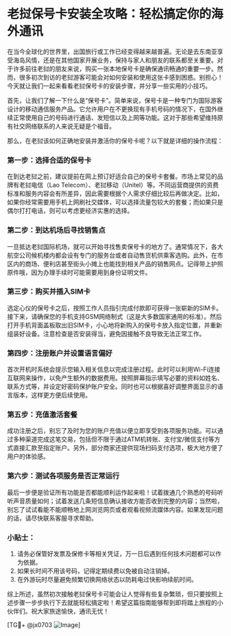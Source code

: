 # 老挝保号卡安装全攻略：轻松搞定你的海外通讯

在当今全球化的世界里，出国旅行或工作已经变得越来越普遍。无论是去东南亚享受海岛风情，还是在其他国家开展业务，保持与家人和朋友的联系都至关重要。对于许多前往老挝的朋友来说，购买一张本地保号卡是确保通讯畅通的重要一步。然而，很多初次到访的老挝游客可能会对如何安装和使用这张卡感到困惑。别担心！今天就让我们一起来看看老挝保号卡的安装步骤，并分享一些实用的小技巧。

首先，让我们了解一下什么是“保号卡”。简单来说，保号卡是一种专门为国际游客设计的移动通信服务产品。它允许用户在不更换现有手机号码的情况下，在国外继续正常使用自己的号码进行通话、发短信以及上网等功能。这对于那些希望维持原有社交网络联系的人来说无疑是个福音。

那么，在老挝该如何正确地安装并激活你的保号卡呢？以下就是详细的操作流程：

### 第一步：选择合适的保号卡
在到达老挝之前，建议提前在网上预订好适合自己的保号卡套餐。市场上常见的品牌有老挝电信（Lao Telecom）、老挝移动（Unitel）等。不同运营商提供的资费标准和服务内容会有所差异，因此需要根据个人需求仔细比较后再做决定。比如，如果你经常需要用手机上网刷社交媒体，可以选择流量包较大的套餐；而如果只是偶尔打打电话，则可以考虑更经济实惠的选择。

### 第二步：到达机场后寻找销售点
一旦抵达老挝国际机场，就可以开始寻找售卖保号卡的地方了。通常情况下，各大航空公司候机楼内都会设有专门的服务台或者自动售货机供乘客选购。此外，在市区内的商场、便利店甚至街头小摊上也能找到相关产品的销售网点。记得带上护照原件哦，因为办理手续时可能需要用到身份证明文件。

### 第三步：购买并插入SIM卡
选定心仪的保号卡之后，按照工作人员指引完成付款即可获得一张崭新的SIM卡。接下来，请确保您的手机支持GSM网络制式（这是大多数国家通用的标准）。然后打开手机背面盖板取出旧SIM卡，小心地将新购入的保号卡放入指定位置，并重新组装好设备。注意检查是否安装得当，避免因接触不良导致无法正常工作。

### 第四步：注册账户并设置语言偏好
首次开机时系统会提示您输入相关信息以完成注册过程。此时可以利用Wi-Fi连接互联网来操作，以免产生额外的数据费用。按照屏幕指示填写必要的资料如姓名、联系方式等，并设定好密码保护账户安全。同时也可以根据喜好调整界面显示的语言版本，这样更方便后续使用。

### 第五步：充值激活套餐
成功注册之后，别忘了及时为您的账户充值以便立即享受到各项服务功能。可以通过多种渠道完成这笔交易，包括但不限于通过ATM机转账、支付宝/微信支付等方式直接汇款至指定账户。另外，部分商家还提供现场扫码支付选项，极大地方便了用户的体验感。

### 第六步：测试各项服务是否正常运行
最后一步便是验证所有功能是否都能顺利运作起来啦！试着拨通几个熟悉的号码听听声音质量如何；试着发送几条短信息确认接收方能否收到完整的内容；当然啦，别忘了试试看能不能顺畅地上网浏览网页或者观看视频流媒体内容。如果发现问题的话，请尽快联系客服寻求帮助。

### 小贴士：
1. 请务必保管好发票及保修卡等相关凭证，万一日后遇到任何技术问题都可以作为依据。
2. 如果长时间不用该号码，记得定期续费以免被自动注销掉。
3. 在外游玩时尽量避免频繁切换网络状态以防耗电过快影响续航时间。

综上所述，虽然初次接触老挝保号卡可能会让人觉得有些复杂繁琐，但只要按照上述步骤一步步执行下去就能轻松搞定啦！希望这篇指南能够帮到即将踏上旅程的小伙伴们。祝大家旅途愉快，通讯无忧！

[TG💪+ @jx0703 ![Image](https://github.com/user-attachments/assets/dbca1d08-cadb-493c-b0ec-ad6f7a83f270)]